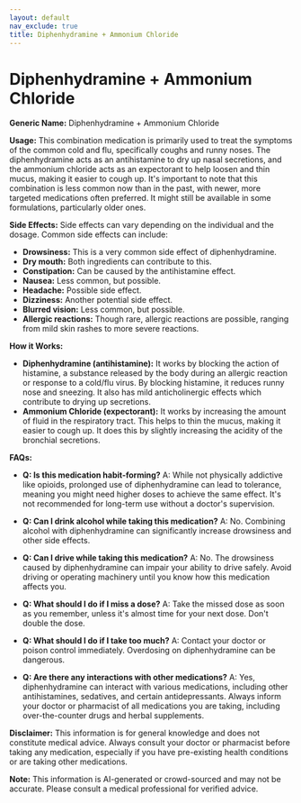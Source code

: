```yaml
---
layout: default
nav_exclude: true
title: Diphenhydramine + Ammonium Chloride
---
```


# Diphenhydramine + Ammonium Chloride

**Generic Name:** Diphenhydramine + Ammonium Chloride

**Usage:**  This combination medication is primarily used to treat the symptoms of the common cold and flu, specifically coughs and runny noses.  The diphenhydramine acts as an antihistamine to dry up nasal secretions, and the ammonium chloride acts as an expectorant to help loosen and thin mucus, making it easier to cough up.  It's important to note that this combination is less common now than in the past, with newer, more targeted medications often preferred.  It might still be available in some formulations, particularly older ones.

**Side Effects:**  Side effects can vary depending on the individual and the dosage.  Common side effects can include:

* **Drowsiness:** This is a very common side effect of diphenhydramine.
* **Dry mouth:** Both ingredients can contribute to this.
* **Constipation:**  Can be caused by the antihistamine effect.
* **Nausea:** Less common, but possible.
* **Headache:**  Possible side effect.
* **Dizziness:**  Another potential side effect.
* **Blurred vision:** Less common, but possible.
* **Allergic reactions:**  Though rare, allergic reactions are possible, ranging from mild skin rashes to more severe reactions.

**How it Works:**

* **Diphenhydramine (antihistamine):**  It works by blocking the action of histamine, a substance released by the body during an allergic reaction or response to a cold/flu virus.  By blocking histamine, it reduces runny nose and sneezing. It also has mild anticholinergic effects which contribute to drying up secretions.
* **Ammonium Chloride (expectorant):**  It works by increasing the amount of fluid in the respiratory tract. This helps to thin the mucus, making it easier to cough up.  It does this by slightly increasing the acidity of the bronchial secretions.

**FAQs:**

* **Q: Is this medication habit-forming?** A:  While not physically addictive like opioids, prolonged use of diphenhydramine can lead to tolerance, meaning you might need higher doses to achieve the same effect.  It's not recommended for long-term use without a doctor's supervision.

* **Q: Can I drink alcohol while taking this medication?** A:  No. Combining alcohol with diphenhydramine can significantly increase drowsiness and other side effects.

* **Q:  Can I drive while taking this medication?** A:  No.  The drowsiness caused by diphenhydramine can impair your ability to drive safely. Avoid driving or operating machinery until you know how this medication affects you.

* **Q: What should I do if I miss a dose?** A:  Take the missed dose as soon as you remember, unless it's almost time for your next dose.  Don't double the dose.

* **Q:  What should I do if I take too much?** A:  Contact your doctor or poison control immediately.  Overdosing on diphenhydramine can be dangerous.

* **Q: Are there any interactions with other medications?** A: Yes,  diphenhydramine can interact with various medications, including other antihistamines, sedatives, and certain antidepressants.  Always inform your doctor or pharmacist of all medications you are taking, including over-the-counter drugs and herbal supplements.


**Disclaimer:** This information is for general knowledge and does not constitute medical advice.  Always consult your doctor or pharmacist before taking any medication, especially if you have pre-existing health conditions or are taking other medications.


**Note:** This information is AI-generated or crowd-sourced and may not be accurate. Please consult a medical professional for verified advice.